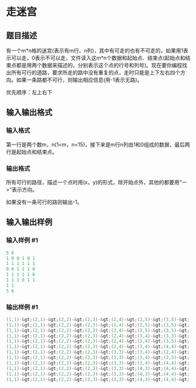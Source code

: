 # 走迷宫

## 题目描述

有一个m\*n格的迷宫(表示有m行、n列)，其中有可走的也有不可走的，如果用1表示可以走，0表示不可以走，文件读入这m\*n个数据和起始点、结束点(起始点和结束点都是用两个数据来描述的，分别表示这个点的行号和列号)。现在要你编程找出所有可行的道路，要求所走的路中没有重复的点，走时只能是上下左右四个方向。如果一条路都不可行，则输出相应信息(用-1表示无路)。

优先顺序：左上右下

## 输入输出格式

### 输入格式

第一行是两个数m，n(1<m，n<15)，接下来是m行n列由1和0组成的数据，最后两行是起始点和结束点。 

### 输出格式

所有可行的路径，描述一个点时用(x，y)的形式，除开始点外，其他的都要用“一>”表示方向。

如果没有一条可行的路则输出-1。

## 输入输出样例

### 输入样例 #1

```cpp
5 6
1 0 0 1 0 1
1 1 1 1 1 1
0 0 1 1 1 0
1 1 1 1 1 0
1 1 1 0 1 1
1 1
5 6
```


### 输出样例 #1

```cpp
(1,1)-&gt;(2,1)-&gt;(2,2)-&gt;(2,3)-&gt;(2,4)-&gt;(2,5)-&gt;(3,5)-&gt;(3,4)-&gt;(3,3)-&gt;(4,3)-&gt;(4,4)-&gt;(4,5)-&gt;(5,5)-&gt;(5,6)
(1,1)-&gt;(2,1)-&gt;(2,2)-&gt;(2,3)-&gt;(2,4)-&gt;(2,5)-&gt;(3,5)-&gt;(3,4)-&gt;(4,4)-&gt;(4,5)-&gt;(5,5)-&gt;(5,6)
(1,1)-&gt;(2,1)-&gt;(2,2)-&gt;(2,3)-&gt;(2,4)-&gt;(2,5)-&gt;(3,5)-&gt;(4,5)-&gt;(5,5)-&gt;(5,6)
(1,1)-&gt;(2,1)-&gt;(2,2)-&gt;(2,3)-&gt;(2,4)-&gt;(3,4)-&gt;(3,3)-&gt;(4,3)-&gt;(4,4)-&gt;(4,5)-&gt;(5,5)-&gt;(5,6)
(1,1)-&gt;(2,1)-&gt;(2,2)-&gt;(2,3)-&gt;(2,4)-&gt;(3,4)-&gt;(3,5)-&gt;(4,5)-&gt;(5,5)-&gt;(5,6)
(1,1)-&gt;(2,1)-&gt;(2,2)-&gt;(2,3)-&gt;(2,4)-&gt;(3,4)-&gt;(4,4)-&gt;(4,5)-&gt;(5,5)-&gt;(5,6)
(1,1)-&gt;(2,1)-&gt;(2,2)-&gt;(2,3)-&gt;(3,3)-&gt;(3,4)-&gt;(2,4)-&gt;(2,5)-&gt;(3,5)-&gt;(4,5)-&gt;(5,5)-&gt;(5,6)
(1,1)-&gt;(2,1)-&gt;(2,2)-&gt;(2,3)-&gt;(3,3)-&gt;(3,4)-&gt;(3,5)-&gt;(4,5)-&gt;(5,5)-&gt;(5,6)
(1,1)-&gt;(2,1)-&gt;(2,2)-&gt;(2,3)-&gt;(3,3)-&gt;(3,4)-&gt;(4,4)-&gt;(4,5)-&gt;(5,5)-&gt;(5,6)
(1,1)-&gt;(2,1)-&gt;(2,2)-&gt;(2,3)-&gt;(3,3)-&gt;(4,3)-&gt;(4,4)-&gt;(3,4)-&gt;(2,4)-&gt;(2,5)-&gt;(3,5)-&gt;(4,5)-&gt;(5,5)-&gt;(5,6)
(1,1)-&gt;(2,1)-&gt;(2,2)-&gt;(2,3)-&gt;(3,3)-&gt;(4,3)-&gt;(4,4)-&gt;(3,4)-&gt;(3,5)-&gt;(4,5)-&gt;(5,5)-&gt;(5,6)
(1,1)-&gt;(2,1)-&gt;(2,2)-&gt;(2,3)-&gt;(3,3)-&gt;(4,3)-&gt;(4,4)-&gt;(4,5)-&gt;(5,5)-&gt;(5,6)
```


